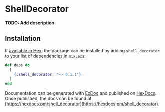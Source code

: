 # ShellDecorator

**TODO: Add description**

## Installation

If [available in Hex](https://hex.pm/docs/publish), the package can be installed
by adding `shell_decorator` to your list of dependencies in `mix.exs`:

```elixir
def deps do
  [
    {:shell_decorator, "~> 0.1.1"}
  ]
end
```

Documentation can be generated with [ExDoc](https://github.com/elixir-lang/ex_doc)
and published on [HexDocs](https://hexdocs.pm). Once published, the docs can
be found at [https://hexdocs.pm/shell_decorator](https://hexdocs.pm/shell_decorator).

